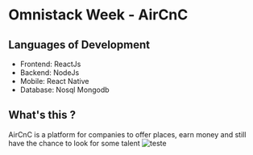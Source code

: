 # Omnistack Week - AirCnC

## Languages of Development
- Frontend: ReactJs
- Backend: NodeJs
- Mobile: React Native
- Database: Nosql Mongodb

## What's this ? 
AirCnC is a platform for companies to offer places, earn money and still have the chance to look for some talent
![teste](https://user-images.githubusercontent.com/53230835/83949047-fc4eba00-a7f7-11ea-8827-6f1236c1dc79.jpg)
